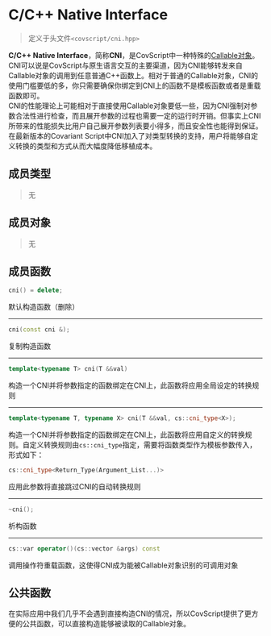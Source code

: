 # C/C++ Native Interface
> 定义于头文件`<covscript/cni.hpp>`

**C/C++ Native Interface**，简称**CNI**，是CovScript中一种特殊的[Callable对象](http://covscript.org/docs/180801/program/ext_dev/callable)。  
CNI可以说是CovScript与原生语言交互的主要渠道，因为CNI能够转发来自Callable对象的调用到任意普通C++函数上。相对于普通的Callable对象，CNI的使用门槛要低的多，你只需要确保你绑定到CNI上的函数不是模板函数或者是重载函数即可。  
CNI的性能理论上可能相对于直接使用Callable对象要低一些，因为CNI强制对参数合法性进行检查，而且展开参数的过程也需要一定的运行时开销。但事实上CNI所带来的性能损失比用户自己展开参数列表要小得多，而且安全性也能得到保证。  
在最新版本的Covariant Script中CNI加入了对类型转换的支持，用户将能够自定义转换的类型和方式从而大幅度降低移植成本。  

## 成员类型
> 无

## 成员对象
> 无

## 成员函数
```c++
cni() = delete;
```
默认构造函数（删除）
****
```c++
cni(const cni &);
```
复制构造函数
****
```c++
template<typename T> cni(T &&val)
```
构造一个CNI并将参数指定的函数绑定在CNI上，此函数将应用全局设定的转换规则
****
```c++
template<typename T, typename X> cni(T &&val, cs::cni_type<X>);
```  
构造一个CNI并将参数指定的函数绑定在CNI上，此函数将应用自定义的转换规则。自定义转换规则由`cs::cni_type`指定，需要将函数类型作为模板参数传入，形式如下：
```c++
cs::cni_type<Return_Type(Argument_List...)>
```
应用此参数将直接跳过CNI的自动转换规则
****
```c++
~cni();
```
析构函数
****
```c++
cs::var operator()(cs::vector &args) const
```
调用操作符重载函数，这使得CNI成为能被Callable对象识别的可调用对象

## 公共函数
在实际应用中我们几乎不会遇到直接构造CNI的情况，所以CovScript提供了更方便的公共函数，可以直接构造能够被读取的Callable对象。